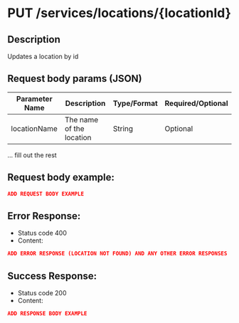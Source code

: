 # PUT /services/locations/{locationId}

## Description
Updates a location by id

## Request body params (JSON)

| Parameter Name | Description              | Type/Format                           | Required/Optional |
|----------------|--------------------------|---------------------------------------|-------------------|
| locationName   | The name of the location | String                                | Optional          |
... fill out the rest

## Request body example:
```json
ADD REQUEST BODY EXAMPLE
```

## Error Response:
* Status code 400
* Content:
```json
ADD ERROR RESPONSE (LOCATION NOT FOUND) AND ANY OTHER ERROR RESPONSES
```

## Success Response:
* Status code 200
* Content:

```json
ADD RESPONSE BODY EXAMPLE
```
